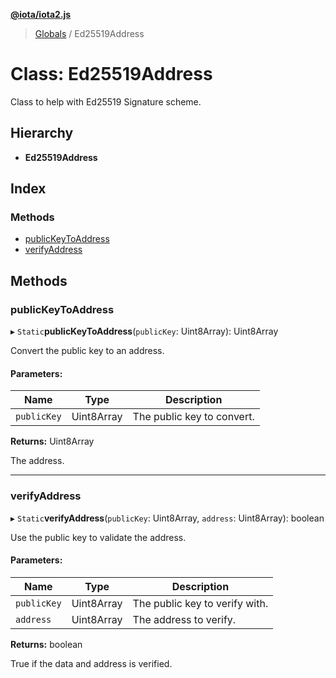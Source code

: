 **[@iota/iota2.js](../README.md)**

> [Globals](../README.md) / Ed25519Address

# Class: Ed25519Address

Class to help with Ed25519 Signature scheme.

## Hierarchy

* **Ed25519Address**

## Index

### Methods

* [publicKeyToAddress](ed25519address.md#publickeytoaddress)
* [verifyAddress](ed25519address.md#verifyaddress)

## Methods

### publicKeyToAddress

▸ `Static`**publicKeyToAddress**(`publicKey`: Uint8Array): Uint8Array

Convert the public key to an address.

#### Parameters:

Name | Type | Description |
------ | ------ | ------ |
`publicKey` | Uint8Array | The public key to convert. |

**Returns:** Uint8Array

The address.

___

### verifyAddress

▸ `Static`**verifyAddress**(`publicKey`: Uint8Array, `address`: Uint8Array): boolean

Use the public key to validate the address.

#### Parameters:

Name | Type | Description |
------ | ------ | ------ |
`publicKey` | Uint8Array | The public key to verify with. |
`address` | Uint8Array | The address to verify. |

**Returns:** boolean

True if the data and address is verified.
